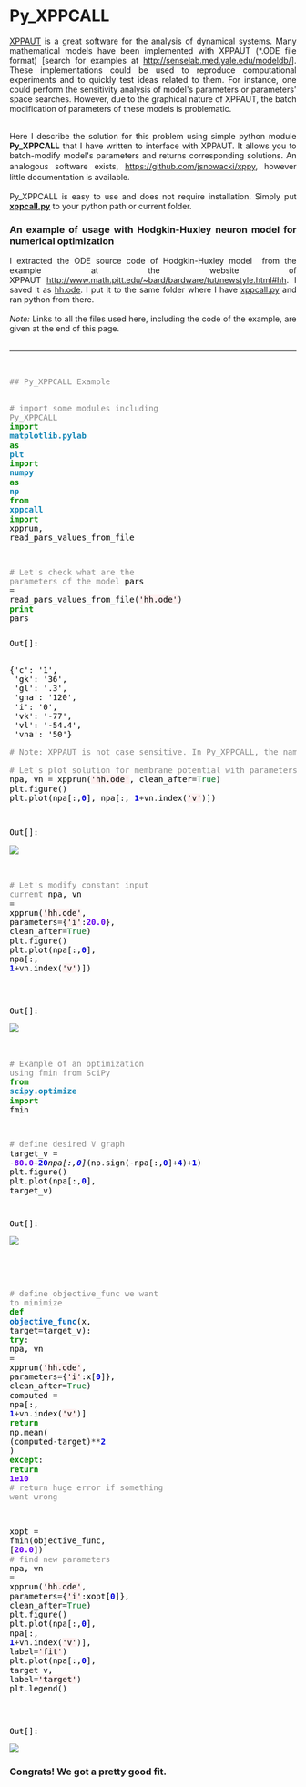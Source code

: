 # Py_XPPCALL
<div style="text-align:justify">

<a href="http://www.math.pitt.edu/~bard/xpp/xpp.html">XPPAUT</a> is a great software for the analysis of dynamical systems. Many mathematical models have been implemented with XPPAUT (*.ODE file format) [search for examples at&nbsp;<a href="http://senselab.med.yale.edu/modeldb/">http://senselab.med.yale.edu/modeldb/</a>]. These implementations could be used to reproduce computational experiments and to quickly test ideas related to them. For instance, one could perform the sensitivity analysis of model's parameters&nbsp;or parameters' space searches. However, due to the graphical nature of XPPAUT,&nbsp;the batch modification of parameters of these models is problematic.&nbsp;
<div><br>
</div>
<div>Here I describe the solution for this problem using simple python module <b>Py_XPPCALL</b> that I have written to interface with XPPAUT. It allows you to batch-modify model's parameters and returns corresponding solutions. An analogous software exists, <a href="https://github.com/jsnowacki/xppy" style="line-height:1.5;background-color:transparent">https://github.com/jsnowacki/xppy</a>, however little documentation is available.</div>
<div><br>
</div>
<div>Py_XPPCALL is easy to use and does not require installation. Simply put <b><a href="https://sites.google.com/site/ilyaprokin/py_xppcall-a-python-binding-to-xppaut/xppcall.py?attredirects=0">xppcall.py</a></b> to your python path or current folder.</div>
<h3>An example of usage with Hodgkin-Huxley neuron model for numerical optimization</h3>
<div>I extracted the ODE source code of Hodgkin-Huxley model &nbsp;from the example at the website of XPPAUT&nbsp;<a href="http://www.math.pitt.edu/~bard/bardware/tut/newstyle.html#hh">http://www.math.pitt.edu/~bard/bardware/tut/newstyle.html#hh</a>. I saved it as <a href="https://sites.google.com/site/ilyaprokin/py_xppcall-a-python-binding-to-xppaut/hh.ode?attredirects=0">hh.ode</a>. I put it to the same folder where I have <a href="https://sites.google.com/site/ilyaprokin/py_xppcall-a-python-binding-to-xppaut/xppcall.py?attredirects=0">xppcall.py</a> and ran python from there.&nbsp;</div>
<div><br>
</div>
<div><i>Note:</i> Links to all the files used here, including the code of the example, are given at the end of this page.</div>

</div>

<div><br>
</div>
<hr>
<div><br>
</div>
<div>
<pre style="line-height:16.25px;color:rgb(0,0,0)"><span style="color:rgb(136,136,136)">## Py_XPPCALL Example</span>

<span style="color:rgb(136,136,136)"># import some modules including Py_XPPCALL</span>
<span style="color:rgb(0,136,0);font-weight:bold">import</span> <span style="color:rgb(14,132,181);font-weight:bold">matplotlib.pylab</span> <span style="color:rgb(0,136,0);font-weight:bold">as</span> <span style="color:rgb(14,132,181);font-weight:bold">plt</span>
<span style="color:rgb(0,136,0);font-weight:bold">import</span> <span style="color:rgb(14,132,181);font-weight:bold">numpy</span> <span style="color:rgb(0,136,0);font-weight:bold">as</span> <span style="color:rgb(14,132,181);font-weight:bold">np</span>
<span style="color:rgb(0,136,0);font-weight:bold">from</span> <span style="color:rgb(14,132,181);font-weight:bold">xppcall</span> <span style="color:rgb(0,136,0);font-weight:bold">import</span> <span>xpprun</span><span>,</span> <span>read_pars_values_from_file</span>

<span style="color:rgb(136,136,136)"># Let's check what are the parameters of the model</span>
<span>pars</span> <span style="color:rgb(51,51,51)">=</span> <span>read_pars_values_from_file</span><span>(</span><span style="background-color:rgb(255,240,240)">'hh.ode'</span><span>)</span>
<span style="color:rgb(0,136,0);font-weight:bold">print</span> <span>pars</span>
<br></pre>
<pre><font color="#000000"><span style="line-height:16.25px">Out[]:&nbsp;</span></font></pre>
<pre><font color="#000000"><span style="line-height:16.25px">
{'c': '1',
 'gk': '36',
 'gl': '.3',
 'gna': '120',
 'i': '0',
 'vk': '-77',
 'vl': '-54.4',
 'vna': '50'}</span></font></pre>
<pre style="line-height:16.25px;color:rgb(0,0,0)"><span style="color:rgb(136,136,136)"># Note: XPPAUT is not case sensitive. In Py_XPPCALL, the names of parameters and variables were chosen to be in lower case.</span>

<span style="color:rgb(136,136,136)"># Let's plot solution for membrane potential with parameters specified in .ODE file</span>
<span>npa</span><span>,</span> <span>vn</span> <span style="color:rgb(51,51,51)">=</span> <span>xpprun</span><span>(</span><span style="background-color:rgb(255,240,240)">'hh.ode'</span><span>,</span> <span>clean_after</span><span style="color:rgb(51,51,51)">=</span><span style="color:rgb(0,112,32)">True</span><span>)</span>
<span>plt</span><span style="color:rgb(51,51,51)">.</span><span>figure</span><span>()</span>
<span>plt</span><span style="color:rgb(51,51,51)">.</span><span>plot</span><span>(</span><span>npa</span><span>[:,</span><span style="color:rgb(0,0,221);font-weight:bold">0</span><span>],</span> <span>npa</span><span>[:,</span> <span style="color:rgb(0,0,221);font-weight:bold">1</span><span style="color:rgb(51,51,51)">+</span><span>vn</span><span style="color:rgb(51,51,51)">.</span><span>index</span><span>(</span><span style="background-color:rgb(255,240,240)">'v'</span><span>)])</span>
<br></pre>
<pre style="line-height:16.25px;color:rgb(0,0,0)"><pre style="color:rgb(97,97,97);line-height:21px"><font color="#000000"><span style="line-height:16.25px">Out[]:</span></font></pre><div style="display:block;text-align:left"><a href="https://sites.google.com/site/ilyaprokin/py_xppcall-a-python-binding-to-xppaut/1.png?attredirects=0" imageanchor="1"><img border="0" src="https://sites.google.com/site/ilyaprokin/py_xppcall-a-python-binding-to-xppaut/1.png"></a></div>
<span style="color:rgb(136,136,136)"># Let's modify constant input current</span>
<span>npa</span><span>,</span> <span>vn</span> <span style="color:rgb(51,51,51)">=</span> <span>xpprun</span><span>(</span><span style="background-color:rgb(255,240,240)">'hh.ode'</span><span>,</span> <span>parameters</span><span style="color:rgb(51,51,51)">=</span><span>{</span><span style="background-color:rgb(255,240,240)">'i'</span><span>:</span><span style="color:rgb(102,0,238);font-weight:bold">20.0</span><span>},</span> <span>clean_after</span><span style="color:rgb(51,51,51)">=</span><span style="color:rgb(0,112,32)">True</span><span>)</span>
<span>plt</span><span style="color:rgb(51,51,51)">.</span><span>figure</span><span>()</span>
<span>plt</span><span style="color:rgb(51,51,51)">.</span><span>plot</span><span>(</span><span>npa</span><span>[:,</span><span style="color:rgb(0,0,221);font-weight:bold">0</span><span>],</span> <span>npa</span><span>[:,</span> <span style="color:rgb(0,0,221);font-weight:bold">1</span><span style="color:rgb(51,51,51)">+</span><span>vn</span><span style="color:rgb(51,51,51)">.</span><span>index</span><span>(</span><span style="background-color:rgb(255,240,240)">'v'</span><span>)])</span>
<br></pre>
<pre style="line-height:16.25px;color:rgb(0,0,0)"><pre style="color:rgb(97,97,97);line-height:21px"><font color="#000000"><span style="line-height:16.25px">Out[]:</span></font></pre><div style="display:block;text-align:left"><a href="https://sites.google.com/site/ilyaprokin/py_xppcall-a-python-binding-to-xppaut/2.png?attredirects=0" imageanchor="1"><img border="0" src="https://sites.google.com/site/ilyaprokin/py_xppcall-a-python-binding-to-xppaut/2.png"></a></div>

<span style="color:rgb(136,136,136)"># Example of an optimization using fmin from SciPy</span>
<span style="color:rgb(0,136,0);font-weight:bold">from</span> <span style="color:rgb(14,132,181);font-weight:bold">scipy.optimize</span> <span style="color:rgb(0,136,0);font-weight:bold">import</span> <span>fmin</span>

<span style="color:rgb(136,136,136)"># define desired V graph</span>
<span>target_v</span> <span style="color:rgb(51,51,51)">=</span> <span style="color:rgb(51,51,51)">-</span><span style="color:rgb(102,0,238);font-weight:bold">80.0</span><span style="color:rgb(51,51,51)">+</span><span style="color:rgb(0,0,221);font-weight:bold">20</span><span style="color:rgb(51,51,51)">*</span><span>npa</span><span>[:,</span><span style="color:rgb(0,0,221);font-weight:bold">0</span><span>]</span><span style="color:rgb(51,51,51)">*</span><span>(</span><span>np</span><span style="color:rgb(51,51,51)">.</span><span>sign</span><span>(</span><span style="color:rgb(51,51,51)">-</span><span>npa</span><span>[:,</span><span style="color:rgb(0,0,221);font-weight:bold">0</span><span>]</span><span style="color:rgb(51,51,51)">+</span><span style="color:rgb(0,0,221);font-weight:bold">4</span><span>)</span><span style="color:rgb(51,51,51)">+</span><span style="color:rgb(0,0,221);font-weight:bold">1</span><span>)</span>
<span>plt</span><span style="color:rgb(51,51,51)">.</span><span>figure</span><span>()</span>
<span>plt</span><span style="color:rgb(51,51,51)">.</span><span>plot</span><span>(</span><span>npa</span><span>[:,</span><span style="color:rgb(0,0,221);font-weight:bold">0</span><span>],</span> <span>target_v</span><span>)</span>
<br></pre>
<pre style="line-height:16.25px;color:rgb(0,0,0)"><pre style="color:rgb(97,97,97);line-height:21px"><font color="#000000"><span style="line-height:16.25px">Out[]:</span></font></pre><pre style="color:rgb(97,97,97);line-height:21px"><font color="#000000"><span style="line-height:16.25px"><div style="display:block;text-align:left"><a href="https://sites.google.com/site/ilyaprokin/py_xppcall-a-python-binding-to-xppaut/3.png?attredirects=0" imageanchor="1"><img border="0" src="https://sites.google.com/site/ilyaprokin/py_xppcall-a-python-binding-to-xppaut/3.png"></a></div><br></span></font></pre>
<span style="color:rgb(136,136,136)"># define objective_func we want to minimize</span>
<span style="color:rgb(0,136,0);font-weight:bold">def</span> <span style="color:rgb(0,102,187);font-weight:bold">objective_func</span><span>(</span><span>x</span><span>,</span> <span>target</span><span style="color:rgb(51,51,51)">=</span><span>target_v</span><span>):</span>
    <span style="color:rgb(0,136,0);font-weight:bold">try</span><span>:</span>
        <span>npa</span><span>,</span> <span>vn</span> <span style="color:rgb(51,51,51)">=</span> <span>xpprun</span><span>(</span><span style="background-color:rgb(255,240,240)">'hh.ode'</span><span>,</span> <span>parameters</span><span style="color:rgb(51,51,51)">=</span><span>{</span><span style="background-color:rgb(255,240,240)">'i'</span><span>:</span><span>x</span><span>[</span><span style="color:rgb(0,0,221);font-weight:bold">0</span><span>]},</span> <span>clean_after</span><span style="color:rgb(51,51,51)">=</span><span style="color:rgb(0,112,32)">True</span><span>)</span>
        <span>computed</span> <span style="color:rgb(51,51,51)">=</span> <span>npa</span><span>[:,</span> <span style="color:rgb(0,0,221);font-weight:bold">1</span><span style="color:rgb(51,51,51)">+</span><span>vn</span><span style="color:rgb(51,51,51)">.</span><span>index</span><span>(</span><span style="background-color:rgb(255,240,240)">'v'</span><span>)]</span>
        <span style="color:rgb(0,136,0);font-weight:bold">return</span> <span>np</span><span style="color:rgb(51,51,51)">.</span><span>mean</span><span>(</span> <span>(</span><span>computed</span><span style="color:rgb(51,51,51)">-</span><span>target</span><span>)</span><span style="color:rgb(51,51,51)">**</span><span style="color:rgb(0,0,221);font-weight:bold">2</span> <span>)</span>
    <span style="color:rgb(0,136,0);font-weight:bold">except</span><span>:</span>
        <span style="color:rgb(0,136,0);font-weight:bold">return</span> <span style="color:rgb(102,0,238);font-weight:bold">1e10</span> <span style="color:rgb(136,136,136)"># return huge error if something went wrong</span>

<span>xopt</span> <span style="color:rgb(51,51,51)">=</span> <span>fmin</span><span>(</span><span>objective_func</span><span>,</span> <span>[</span><span style="color:rgb(102,0,238);font-weight:bold">20.0</span><span>])</span> <span style="color:rgb(136,136,136)"># find new parameters</span>
<span>npa</span><span>,</span> <span>vn</span> <span style="color:rgb(51,51,51)">=</span> <span>xpprun</span><span>(</span><span style="background-color:rgb(255,240,240)">'hh.ode'</span><span>,</span> <span>parameters</span><span style="color:rgb(51,51,51)">=</span><span>{</span><span style="background-color:rgb(255,240,240)">'i'</span><span>:</span><span>xopt</span><span>[</span><span style="color:rgb(0,0,221);font-weight:bold">0</span><span>]},</span> <span>clean_after</span><span style="color:rgb(51,51,51)">=</span><span style="color:rgb(0,112,32)">True</span><span>)</span>
<span>plt</span><span style="color:rgb(51,51,51)">.</span><span>figure</span><span>()</span>
<span>plt</span><span style="color:rgb(51,51,51)">.</span><span>plot</span><span>(</span><span>npa</span><span>[:,</span><span style="color:rgb(0,0,221);font-weight:bold">0</span><span>],</span> <span>npa</span><span>[:,</span> <span style="color:rgb(0,0,221);font-weight:bold">1</span><span style="color:rgb(51,51,51)">+</span><span>vn</span><span style="color:rgb(51,51,51)">.</span><span>index</span><span>(</span><span style="background-color:rgb(255,240,240)">'v'</span><span>)],</span> <span>label</span><span style="color:rgb(51,51,51)">=</span><span style="background-color:rgb(255,240,240)">'fit'</span><span>)</span>
<span>plt</span><span style="color:rgb(51,51,51)">.</span><span>plot</span><span>(</span><span>npa</span><span>[:,</span><span style="color:rgb(0,0,221);font-weight:bold">0</span><span>],</span> <span>target_v</span><span>,</span> <span>label</span><span style="color:rgb(51,51,51)">=</span><span style="background-color:rgb(255,240,240)">'target'</span><span>)</span>
<span>plt</span><span style="color:rgb(51,51,51)">.</span><span>legend</span><span>()</span></pre>
<pre style="line-height:16.25px;color:rgb(0,0,0)"><span><br></span></pre>
<pre style="line-height:16.25px;color:rgb(0,0,0)"><span>Out[]:</span></pre>
<pre style="line-height:16.25px;color:rgb(0,0,0)"><span><div style="display:block;text-align:left"><a href="https://sites.google.com/site/ilyaprokin/py_xppcall-a-python-binding-to-xppaut/4.png?attredirects=0" imageanchor="1"><img border="0" src="https://sites.google.com/site/ilyaprokin/py_xppcall-a-python-binding-to-xppaut/4.png"></a></div></span></pre>
<h3>Congrats! We got a pretty good fit.</h3>
</div>

